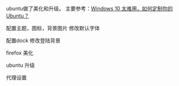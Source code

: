 ubuntu做了美化和升级。
主要参考：[Windows 10 太难用，如何定制你的 Ubuntu？](https://www.chainnews.com/articles/105102868075.htm)

配置主题，图标，背景图片
修改默认字体

配置dock
修改登陆背景

firefox 美化

ubuntu 升级

代理设置

